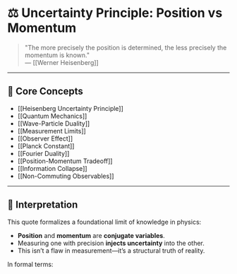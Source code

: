# ⚖️ Uncertainty Principle: Position vs Momentum

> "The more precisely the position is determined, the less precisely the momentum is known."  
> — [[Werner Heisenberg]]

---

## 🧠 Core Concepts

- [[Heisenberg Uncertainty Principle]]
- [[Quantum Mechanics]]
- [[Wave-Particle Duality]]
- [[Measurement Limits]]
- [[Observer Effect]]
- [[Planck Constant]]
- [[Fourier Duality]]
- [[Position-Momentum Tradeoff]]
- [[Information Collapse]]
- [[Non-Commuting Observables]]

---

## 🧬 Interpretation

This quote formalizes a foundational limit of knowledge in physics:

- **Position** and **momentum** are **conjugate variables**.
- Measuring one with precision **injects uncertainty** into the other.
- This isn’t a flaw in measurement—it’s a structural truth of reality.

In formal terms:
